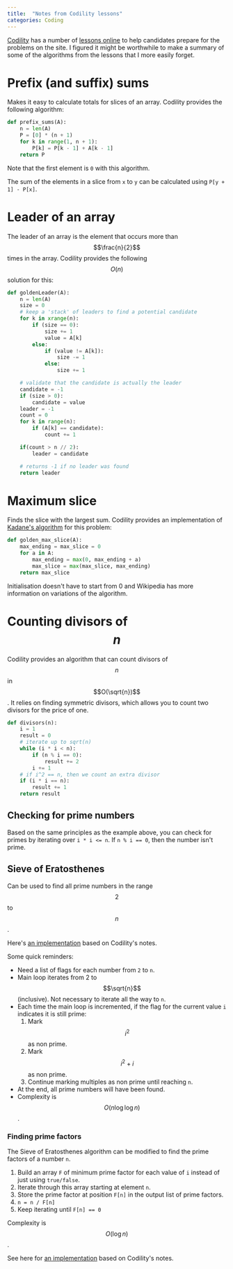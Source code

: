 ```yaml
---
title:  "Notes from Codility lessons"
categories: Coding
---
```


[Codility](https://www.codility.com) has a number of [lessons online](https://app.codility.com/programmers/lessons/) to help candidates prepare for the problems on the site. I figured it might be worthwhile to make a summary of some of the algorithms from the lessons that I more easily forget.

# Prefix (and suffix) sums

Makes it easy to calculate totals for slices of an array. Codility provides the following algorithm:
```python
def prefix_sums(A):
    n = len(A)
    P = [0] * (n + 1)
    for k in range(1, n + 1):
        P[k] = P[k - 1] + A[k - 1]
    return P
```
Note that the first element is `0` with this algorithm.

The sum of the elements in a slice from `x` to `y` can be calculated using `P[y + 1] - P[x]`.

# Leader of an array
The leader of an array is the element that occurs more than $$\frac{n}{2}$$ times in the array. Codility provides the following $$O(n)$$ solution for this:
```python
def goldenLeader(A):
    n = len(A)
    size = 0
    # keep a 'stack' of leaders to find a potential candidate
    for k in xrange(n):
        if (size == 0):
            size += 1
            value = A[k]
        else:
            if (value != A[k]):
                size -= 1
            else:
                size += 1

    # validate that the candidate is actually the leader    
    candidate = -1
    if (size > 0):
        candidate = value
    leader = -1
    count = 0
    for k in range(n):
        if (A[k] == candidate):
            count += 1

    if(count > n // 2):
        leader = candidate

    # returns -1 if no leader was found
    return leader
```

# Maximum slice
Finds the slice with the largest sum. Codility provides an implementation of [Kadane's algorithm](https://en.wikipedia.org/wiki/Maximum_subarray_problem#Kadane's_algorithm) for this problem:
```python
def golden_max_slice(A):
    max_ending = max_slice = 0
    for a in A:
        max_ending = max(0, max_ending + a)
        max_slice = max(max_slice, max_ending)
    return max_slice
```
Initialisation doesn't have to start from 0 and Wikipedia has more information on variations of the algorithm.

# Counting divisors of $$n$$
Codility provides an algorithm that can count divisors of $$n$$ in $$O(\sqrt{n})$$. It relies on finding symmetric divisors, which allows you to count two divisors for the price of one.
```python
def divisors(n):
    i = 1
    result = 0
    # iterate up to sqrt(n)
    while (i * i < n):
        if (n % i == 0):
            result += 2
        i += 1
    # if i^2 == n, then we count an extra divisor
    if (i * i == n):
        result += 1
    return result
```

## Checking for prime numbers
Based on the same principles as the example above, you can check for primes by iterating over `i * i <= n`. If `n % i == 0`, then the number isn't prime.

## Sieve of Eratosthenes

Can be used to find all prime numbers in the range $$2$$ to $$n$$.

Here's [an implementation](https://github.com/danielphil/codility_training/blob/master/sieve.py) based on Codility's notes.

Some quick reminders:
* Need a list of flags for each number from `2` to `n`.
* Main loop iterates from 2 to $$\sqrt{n}$$ (inclusive). Not necessary to iterate all the way to `n`.
* Each time the main loop is incremented, if the flag for the current value `i` indicates it is still prime:
    1. Mark $$i^2$$ as non prime.
    2. Mark $$i^2 + i$$ as non prime.
    3. Continue marking multiples as non prime until reaching `n`.
* At the end, all prime numbers will have been found.
* Complexity is $$O(n\log{\log{n}})$$.

### Finding prime factors

The Sieve of Eratosthenes algorithm can be modified to find the prime factors of a number `n`.
1. Build an array `F` of minimum prime factor for each value of `i` instead of just using `true/false`.
2. Iterate through this array starting at element `n`.
3. Store the prime factor at position `F[n]` in the output list of prime factors.
4. `n = n / F[n]`
5. Keep iterating until `F[n] == 0`

Complexity is $$O(\log{n})$$.

See here for [an implementation](https://github.com/danielphil/codility_training/blob/master/sieve.py) based on Codility's notes.